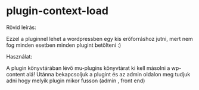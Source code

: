 # plugin-context-load

Rövid leírás:

Ezzel a pluginnel lehet a wordpressben egy kis erőforráshoz jutni, mert nem fog minden esetben minden plugint betölteni :)


Használat:

A plugin könyvtárában lévő mu-plugins könyvtárat ki kell másolni a wp-content alá!
Utánna bekapcsoljuk a plugint és az admin oldalon meg tudjuk adni hogy melyik plugin mikor fusson (admin , front end)

